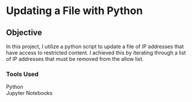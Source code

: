# Updating a File with Python

## Objective
<p> In this project, I utilize a python script to update a file of IP addresses that have access to restricted content. I achieved this by iterating through a list of IP addresses that must be removed from the allow list.</p>

### Tools Used
<p> Python <br>
Jupyter Notebooks</p>
